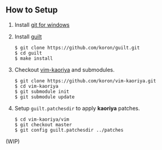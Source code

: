 ## How to Setup

1. Install [git for windows](https://github.com/git-for-windows/git/releases)
2. Install [guilt](https://github.com/koron/guilt)

    ```
    $ git clone https://github.com/koron/guilt.git
    $ cd guilt
    $ make install
    ```

3. Checkout [vim-kaoriya](https://github.com/koron/vim-kaoriya) and submodules.

    ```
    $ git clone https://github.com/koron/vim-kaoriya.git
    $ cd vim-kaoriya
    $ git submodule init
    $ git submodule update
    ```

4. Setup `guilt.patchesdir` to apply **kaoriya** patches.

    ```
    $ cd vim-kaoriya/vim
    $ git checkout master
    $ git config guilt.patchesdir ../patches
    ```

(WIP)
